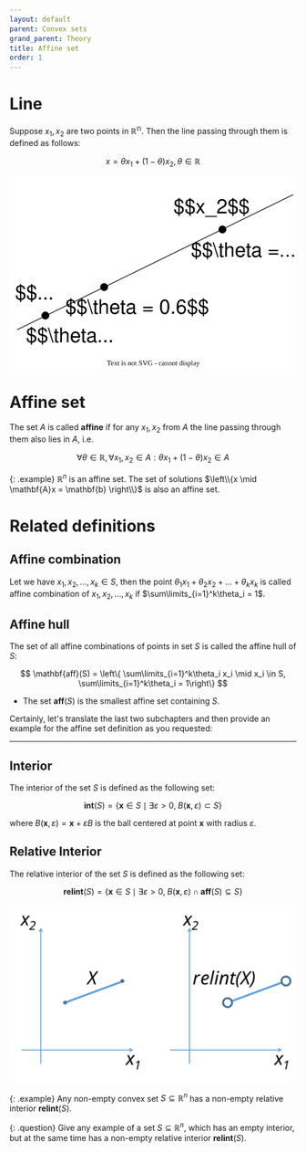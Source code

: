 ```yaml
---
layout: default
parent: Convex sets
grand_parent: Theory
title: Affine set
order: 1
---
```


# Line
Suppose $x_1, x_2$ are two points in $\mathbb{R^n}$. Then the line passing through them is defined as follows:

$$
x = \theta x_1 + (1 - \theta)x_2, \theta \in \mathbb{R}
$$

![](./line.svg)

# Affine set
The set $A$ is called **affine** if for any $x_1, x_2$ from $A$ the line passing through them also lies in $A$, i.e. 

$$
\forall \theta \in \mathbb{R}, \forall x_1, x_2 \in A: \theta x_1 + (1- \theta) x_2 \in A
$$

{: .example}
$\mathbb{R}^n$ is an affine set. The set of solutions $\left\\{x \mid \mathbf{A}x =  \mathbf{b} \right\\}$ is also an affine set.

# Related definitions
## Affine combination
Let we have $x_1, x_2, \ldots, x_k \in S$, then the point $\theta_1 x_1 + \theta_2 x_2 + \ldots + \theta_k x_k$ is called affine combination of $x_1, x_2, \ldots, x_k$ if $\sum\limits_{i=1}^k\theta_i = 1$.

## Affine hull
The set of all affine combinations of points in set $S$ is called the affine hull of $S$:

$$
\mathbf{aff}(S) = \left\{ \sum\limits_{i=1}^k\theta_i x_i \mid x_i \in S, \sum\limits_{i=1}^k\theta_i = 1\right\}
$$

* The set $\mathbf{aff}(S)$ is the smallest affine set containing $S$.

Certainly, let's translate the last two subchapters and then provide an example for the affine set definition as you requested:

---

## Interior
The interior of the set $S$ is defined as the following set:

$$
\mathbf{int} (S) = \{\mathbf{x} \in S \mid \exists \varepsilon > 0, \; B(\mathbf{x}, \varepsilon) \subset S\}
$$

where $B(\mathbf{x}, \varepsilon) = \mathbf{x} + \varepsilon B$ is the ball centered at point $\mathbf{x}$ with radius $\varepsilon$.


## Relative Interior
The relative interior of the set $S$ is defined as the following set:

$$
\mathbf{relint} (S) = \{\mathbf{x} \in S \mid \exists \varepsilon > 0, \; B(\mathbf{x}, \varepsilon) \cap \mathbf{aff} (S) \subseteq S\}
$$

![Relative Interior](./rel_int.svg)

{: .example}
Any non-empty convex set $S \subseteq \mathbb{R}^n$ has a non-empty relative interior $\mathbf{relint}(S)$.

{: .question}
Give any example of a set $S \subseteq \mathbb{R}^n$, which has an empty interior, but at the same time has a non-empty relative interior $\mathbf{relint}(S)$.